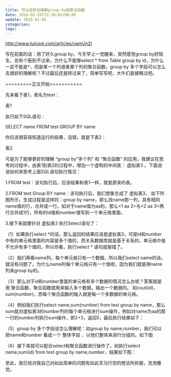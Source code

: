 ```yaml
---
title: 可以这样去理解group by和聚合函数
date: 2016-02-26T15:30:01+08:00
update: 2016-01-01
categories:
tags:
---
```


http://www.tuicool.com/articles/yamUn2I

写在前面的话：用了好久group by，今天早上一觉醒来，突然感觉group by好陌生，总有个筋别不过来，为什么不能够select * from Table group by id，为什么一定不能是*，而是某一个列或者某个列的聚合函数，group by 多个字段可以怎么去很好的理解呢？不过最后还是转过来了，简单写写吧，大牛们直接略过吧。

=========正文开始===========

先来看下表1，表名为test：

表1

执行如下SQL语句：

SELECT name FROM test
GROUP BY name

你应该很容易知道运行的结果，没错，就是下表2：

表2

可是为了能够更好的理解 “group by”多个列“ 和 ”聚合函数“ 的应用，我建议在思考的过程中，由表1到表2的过程中，增加一个虚构的中间表： 虚拟表3 。下面说说如何来思考上面SQL语句执行情况：

1.FROM test：该句执行后，应该结果和表1一样，就是原来的表。

2.FROM test Group BY name：该句执行后，我们想象生成了 虚拟表3， 如下所图所示，生成过程是这样的：group by name，那么找name那一列，具有相同name值的行，合并成一行，如对于name值为aa的，那么<1 aa 2>与<2 aa 3>两行合并成1行，所有的id值和number值写到一个单元格里面。

3.接下来就要针对 虚拟表3 执行Select语句了：

（1）如果执行select *的话，那么返回的结果应该是虚拟表3，可是id和number中有的单元格里面的内容是多个值的，而关系数据库就是基于关系的，单元格中是不允许有多个值的，所以你看，执行select * 语句就报错了。

（2）我们再看name列，每个单元格只有一个数据，所以我们select name的话，就没有问题了。为什么name列每个单元格只有一个值呢，因为我们就是用name列来group by的。

（3）那么对于id和number里面的单元格有多个数据的情况怎么办呢？答案就是用 聚合函数，聚合函数就用来输入多个数据，输出一个数据的。 如cout(id)，sum(number)，而每个聚合函数的输入就是每一个多数据的单元格。

（4）例如我们执行select name,sum(number) from test group by name，那么sum就对虚拟表3的number列的每个单元格进行sum操作，例如对name为aa的那一行的number列执行sum操作，即2+3，返回5，最后执行结果如下：

（5）group by 多个字段该怎么理解呢：如group by name,number，我们可以把name和number 看成一个 整体字段 ，以他们整体来进行分组的。如下图

（6）接下来就可以配合select和聚合函数进行操作了。如执行select name,sum(id) from test group by name,number，结果如下图：

至此，我已经对我自己对如此简单的问题有如此天马行空的想法所折服，洗洗睡觉。
